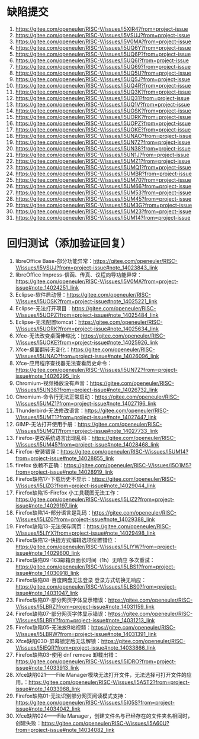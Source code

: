 # 缺陷提交

1. https://gitee.com/openeuler/RISC-V/issues/I5XIR4?from=project-issue
2. https://gitee.com/openeuler/RISC-V/issues/I5VSUJ?from=project-issue
3. https://gitee.com/openeuler/RISC-V/issues/I5V0MA?from=project-issue
4. https://gitee.com/openeuler/RISC-V/issues/I5UQ6Y?from=project-issue
5. https://gitee.com/openeuler/RISC-V/issues/I5UQ6P?from=project-issue
6. https://gitee.com/openeuler/RISC-V/issues/I5UQ6I?from=project-issue
7. https://gitee.com/openeuler/RISC-V/issues/I5UQ69?from=project-issue
8. https://gitee.com/openeuler/RISC-V/issues/I5UQ5U?from=project-issue
9. https://gitee.com/openeuler/RISC-V/issues/I5UQ5J?from=project-issue
10. https://gitee.com/openeuler/RISC-V/issues/I5UQ4R?from=project-issue
11. https://gitee.com/openeuler/RISC-V/issues/I5UQ3K?from=project-issue
12. https://gitee.com/openeuler/RISC-V/issues/I5UQ31?from=project-issue
13. https://gitee.com/openeuler/RISC-V/issues/I5UQ1V?from=project-issue
14. https://gitee.com/openeuler/RISC-V/issues/I5UOSK?from=project-issue
15. https://gitee.com/openeuler/RISC-V/issues/I5UORK?from=project-issue
16. https://gitee.com/openeuler/RISC-V/issues/I5UOPZ?from=project-issue
17. https://gitee.com/openeuler/RISC-V/issues/I5UOKE?from=project-issue
18. https://gitee.com/openeuler/RISC-V/issues/I5UNAO?from=project-issue
19. https://gitee.com/openeuler/RISC-V/issues/I5UN7Z?from=project-issue
20. https://gitee.com/openeuler/RISC-V/issues/I5UN38?from=project-issue
21. https://gitee.com/openeuler/RISC-V/issues/I5UN1J?from=project-issue
22. https://gitee.com/openeuler/RISC-V/issues/I5UMZ1?from=project-issue
23. https://gitee.com/openeuler/RISC-V/issues/I5UMQ1?from=project-issue
24. https://gitee.com/openeuler/RISC-V/issues/I5UMBR?from=project-issue
25. https://gitee.com/openeuler/RISC-V/issues/I5UM70?from=project-issue
26. https://gitee.com/openeuler/RISC-V/issues/I5UM66?from=project-issue
27. https://gitee.com/openeuler/RISC-V/issues/I5UM53?from=project-issue
28. https://gitee.com/openeuler/RISC-V/issues/I5UM45?from=project-issue
29. https://gitee.com/openeuler/RISC-V/issues/I5UM3G?from=project-issue
30. https://gitee.com/openeuler/RISC-V/issues/I5UM23?from=project-issue
31. https://gitee.com/openeuler/RISC-V/issues/I5UM14?from=project-issue

# 回归测试（添加验证回复）

1. libreOffice Base-部分功能异常：https://gitee.com/openeuler/RISC-V/issues/I5VSUJ?from=project-issue#note_14023843_link
2. libreOffice Impress-信函、传真、议程向导功能异常：https://gitee.com/openeuler/RISC-V/issues/I5V0MA?from=project-issue#note_14024251_link
3. Eclipse-软件启动慢：https://gitee.com/openeuler/RISC-V/issues/I5UOSK?from=project-issue#note_14025221_link
4. Eclipse-无法打开项目：https://gitee.com/openeuler/RISC-V/issues/I5UOPZ?from=project-issue#note_14025484_link
5. Eclipse-无法配置tomcat：https://gitee.com/openeuler/RISC-V/issues/I5UORK?from=project-issue#note_14025634_link
6. Xfce-无法改变桌面伸缩比：https://gitee.com/openeuler/RISC-V/issues/I5UOKE?from=project-issue#note_14025926_link
7. Xfce-桌面翻转无变化：https://gitee.com/openeuler/RISC-V/issues/I5UNAO?from=project-issue#note_14026096_link
8. Xfce-应用程序查找器无法查看历史命令：https://gitee.com/openeuler/RISC-V/issues/I5UN7Z?from=project-issue#note_14026295_link
9. Chromium-视频播放没有声音：https://gitee.com/openeuler/RISC-V/issues/I5UN38?from=project-issue#note_14026732_link
10. Chromium-命令行无法正常启动：https://gitee.com/openeuler/RISC-V/issues/I5UMZ1?from=project-issue#note_14027196_link
11. Thunderbird-无法修改语言：https://gitee.com/openeuler/RISC-V/issues/I5UMT1?from=project-issue#note_14027447_link
12. GIMP-无法打开使用手册：https://gitee.com/openeuler/RISC-V/issues/I5UMQ1?from=project-issue#note_14027733_link
13. Firefox-更改系统语言出现乱码：https://gitee.com/openeuler/RISC-V/issues/I5UM45?from=project-issue#note_14028468_link
14. Firefox-安装错误：https://gitee.com/openeuler/RISC-V/issues/I5UM14?from=project-issue#note_14028855_link
15. firefox 依赖不正确：https://gitee.com/openeuler/RISC-V/issues/I5O1M5?from=project-issue#note_14028919_link
16. Firefox缺陷17-下载历史不显示：https://gitee.com/openeuler/RISC-V/issues/I5LIZG?from=project-issue#note_14029044_link
17. Firefox缺陷15-Firefox 小工具截图无法工作：https://gitee.com/openeuler/RISC-V/issues/I5LIZ2?from=project-issue#note_14029197_link
18. Firefox缺陷14-部分语言是乱码：https://gitee.com/openeuler/RISC-V/issues/I5LIZ0?from=project-issue#note_14029388_link
19. Firefox缺陷13-无法保存网页：https://gitee.com/openeuler/RISC-V/issues/I5LIYX?from=project-issue#note_14029498_link
20. Firefox缺陷12-快捷方式编辑选项位置错位：https://gitee.com/openeuler/RISC-V/issues/I5LIYW?from=project-issue#note_14029600_link
21. Firefox缺陷09-163邮箱页面长时间（1h）无响应 多次重试：https://gitee.com/openeuler/RISC-V/issues/I5LBS1?from=project-issue#note_14030918_link
22. Firefox缺陷08-百度网盘无法登录 登录方式切换无响应：https://gitee.com/openeuler/RISC-V/issues/I5LBS0?from=project-issue#note_14031047_link
23. Firefox缺陷07-部分网页字体显示错误：https://gitee.com/openeuler/RISC-V/issues/I5LBRZ?from=project-issue#note_14031159_link
24. Firefox缺陷07-部分网页字体显示错误：https://gitee.com/openeuler/RISC-V/issues/I5LBRY?from=project-issue#note_14031213_link
25. Firefox缺陷05-无法放B站视频：https://gitee.com/openeuler/RISC-V/issues/I5LBRW?from=project-issue#note_14031391_link
26. Xfce缺陷030-屏幕锁定后无法解锁：https://gitee.com/openeuler/RISC-V/issues/I5IEQR?from=project-issue#note_14033866_link
27. Firefox缺陷03-使用 dnf remove 卸载出错：https://gitee.com/openeuler/RISC-V/issues/I5IDRO?from=project-issue#note_14033913_link
28. Xfce缺陷021——File Manager模块无法打开文件，无法选择可打开文件的应用。：https://gitee.com/openeuler/RISC-V/issues/I5A5T2?from=project-issue#note_14033968_link
29. Firefox缺陷01-无法识别部分网页阅读模式支持：https://gitee.com/openeuler/RISC-V/issues/I5I05S?from=project-issue#note_14034042_link
30. Xfce缺陷024——File Manager，创建文件名与已经存在的文件夹名相同时，创建失败：https://gitee.com/openeuler/RISC-V/issues/I5A60U?from=project-issue#note_14034082_link
